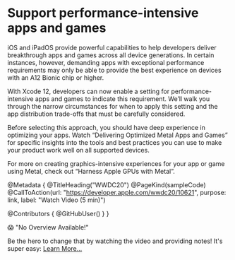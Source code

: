 # Support performance-intensive apps and games

iOS and iPadOS provide powerful capabilities to help developers deliver breakthrough apps and games across all device generations. In certain instances, however, demanding apps with exceptional performance requirements may only be able to provide the best experience on devices with an A12 Bionic chip or higher. 

With Xcode 12, developers can now enable a setting for performance-intensive apps and games to indicate this requirement. We’ll walk you through the narrow circumstances for when to apply this setting and the app distribution trade-offs that must be carefully considered. 

Before selecting this approach, you should have deep experience in optimizing your apps. Watch “Delivering Optimized Metal Apps and Games” for specific insights into the tools and best practices you can use to make your product work well on all supported devices.

For more on creating graphics-intensive experiences for your app or game using Metal, check out “Harness Apple GPUs with Metal”.

@Metadata {
   @TitleHeading("WWDC20")
   @PageKind(sampleCode)
   @CallToAction(url: "https://developer.apple.com/wwdc20/10621", purpose: link, label: "Watch Video (5 min)")

   @Contributors {
      @GitHubUser(<replace this with your GitHub handle>)
   }
}

😱 "No Overview Available!"

Be the hero to change that by watching the video and providing notes! It's super easy:
 [Learn More…](https://wwdcnotes.github.io/WWDCNotes/documentation/wwdcnotes/contributing)

